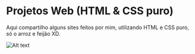 # Projetos Web (HTML & CSS puro)
Aqui compartilho alguns sites feitos por mim, utilizando HTML e CSS puro, só o arroz e feijão XD.

![Alt text](https://media.kulturbanause.de/2020/11/html-css-lernen.png)
